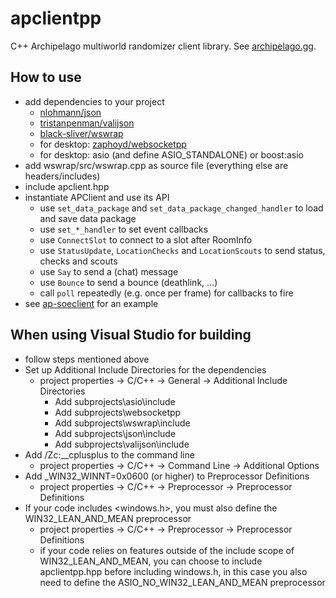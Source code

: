 # apclientpp

C++ Archipelago multiworld randomizer client library. See [archipelago.gg](https://archipelago.gg/).

## How to use

* add dependencies to your project
  * [nlohmann/json](https://github.com/nlohmann/json)
  * [tristanpenman/valijson](https://github.com/tristanpenman/valijson)
  * [black-sliver/wswrap](https://github.com/black-sliver/wswrap)
  * for desktop: [zaphoyd/websocketpp](https://github.com/zaphoyd/websocketpp)
  * for desktop: asio (and define ASIO_STANDALONE) or boost:asio
* add wswrap/src/wswrap.cpp as source file (everything else are headers/includes)
* include apclient.hpp
* instantiate APClient and use its API
  * use `set_data_package` and `set_data_package_changed_handler` to load and save data package
  * use `set_*_handler` to set event callbacks
  * use `ConnectSlot` to connect to a slot after RoomInfo
  * use `StatusUpdate`, `LocationChecks` and `LocationScouts` to send status, checks and scouts
  * use `Say` to send a (chat) message
  * use `Bounce` to send a bounce (deathlink, ...)
  * call `poll` repeatedly (e.g. once per frame) for callbacks to fire
* see [ap-soeclient](https://github.com/black-sliver/ap-soeclient) for an example

## When using Visual Studio for building
* follow steps mentioned above
* Set up Additional Include Directories for the dependencies
  * project properties -> C/C++ -> General -> Additional Include Directories
    * Add subprojects\asio\include
    * Add subprojects\websocketpp
    * Add subprojects\wswrap\include
    * Add subprojects\json\include
    * Add subprojects\valijson\include 
* Add /Zc:__cplusplus to the command line
  * project properties -> C/C++ -> Command Line -> Additional Options
* Add _WIN32_WINNT=0x0600 (or higher) to Preprocessor Definitions
  * project properties -> C/C++ -> Preprocessor -> Preprocessor Definitions
* If your code includes <windows.h>, you must also define the WIN32_LEAN_AND_MEAN preprocessor
  * project properties -> C/C++ -> Preprocessor -> Preprocessor Definitions
  * if your code relies on features outside of the include scope of WIN32_LEAN_AND_MEAN, you can choose to include apclientpp.hpp before including windows.h, in this case you also need to define the ASIO_NO_WIN32_LEAN_AND_MEAN preprocessor
